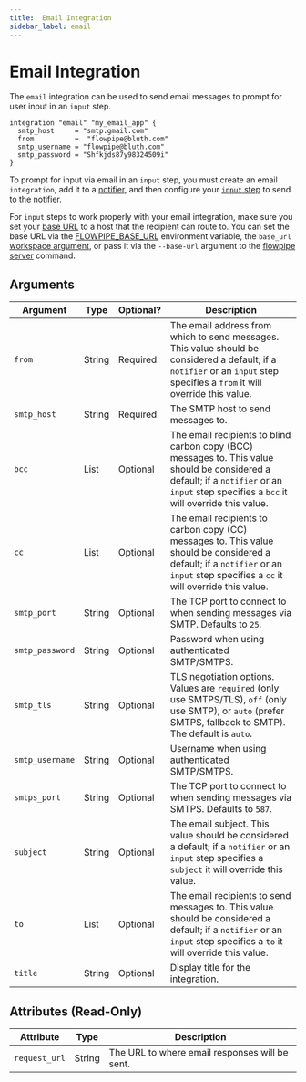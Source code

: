 ```yaml
---
title:  Email Integration
sidebar_label: email
---
```


# Email Integration

The `email` integration can be used to send email messages to prompt for user input in an `input` step.  

```hcl
integration "email" "my_email_app" {
  smtp_host     = "smtp.gmail.com"
  from          =  "flowpipe@bluth.com"
  smtp_username = "flowpipe@bluth.com"
  smtp_password = "Shfkjds87y98324509i"  
}
```


To prompt for input via email in an `input` step, you must create an email `integration`, add it to a [notifier](/docs/reference/config-files/notifier), and then configure your [`input` step](/docs/flowpipe-hcl/step/input) to send to the notifier. 

For `input` steps to work properly with your email integration, make sure you set your [base URL](/docs/reference/env-vars/flowpipe_base_url) to a host that the recipient can route to.  You can set the base URL via the [FLOWPIPE_BASE_URL](/docs/reference/env-vars/flowpipe_base_url) environment variable, the `base_url` [workspace argument](/docs/reference/config-files/workspace), or pass it via the `--base-url` argument to the [flowpipe server](/docs/reference/cli/server) command.

## Arguments


| Argument        | Type      | Optional?   | Description
|-----------------|-----------|-------------|-----------------
| `from`          | String    | Required	  | The email address from which to send messages.  This value should be considered a default; if a `notifier` or an `input` step specifies a `from` it will override this value.
| `smtp_host`     | String   | Required	    | The SMTP host to send messages to.
| `bcc`            | List<String> | Optional	  | The email recipients to blind carbon copy (BCC) messages to.  This value should be considered a default; if a `notifier` or an `input` step specifies a `bcc` it will override this value.
| `cc`            | List<String> | Optional	  | The email recipients to carbon copy (CC) messages to.  This value should be considered a default; if a `notifier` or an `input` step specifies a `cc` it will override this value.
| `smtp_port`     | String   | Optional     | The TCP port to connect to when sending messages via SMTP.  Defaults to `25`.
| `smtp_password` | String   | Optional     | Password when using authenticated SMTP/SMTPS.
| `smtp_tls`      | String   | Optional     | TLS negotiation options.  Values are `required` (only use SMTPS/TLS), `off` (only use SMTP), or `auto` (prefer SMTPS, fallback to SMTP). The default is `auto`.
| `smtp_username` | String   | Optional     | Username when using authenticated SMTP/SMTPS.
| `smtps_port`    | String   | Optional     | The TCP port to connect to when sending messages via SMTPS.  Defaults to `587`.
| `subject`       | String   | Optional	    | The email subject.  This value should be considered a default; if a `notifier` or an `input` step specifies a `subject` it will override this value.
| `to`            | List<String> | Optional	  | The email recipients to send messages to.  This value should be considered a default; if a `notifier` or an `input` step specifies a `to` it will override this value.
| `title`         | String    | Optional    | Display title for the integration.


## Attributes (Read-Only)

| Attribute       | Type    |  Description
|-----------------|---------|-----------------
| `request_url`   | String  | The URL to where email responses will be sent.
